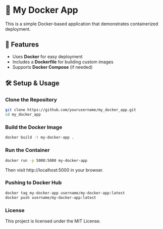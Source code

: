 # 🚀 My Docker App  

This is a simple Docker-based application that demonstrates containerized deployment.  

## 📌 Features  
- Uses **Docker** for easy deployment  
- Includes a **Dockerfile** for building custom images  
- Supports **Docker Compose** (if needed)  

## 🛠️ Setup & Usage  

### Clone the Repository  
```sh
git clone https://github.com/yourusername/my_docker_app.git  
cd my_docker_app
```

### Build the Docker Image
```sh
docker build -t my-docker-app .
```

### Run the Container
```sh
docker run -p 5000:5000 my-docker-app
```

Then visit http://localhost:5000 in your browser.

### Pushing to Docker Hub
```sh
docker tag my-docker-app username/my-docker-app:latest  
docker push username/my-docker-app:latest
```

### License

This project is licensed under the MIT License.
